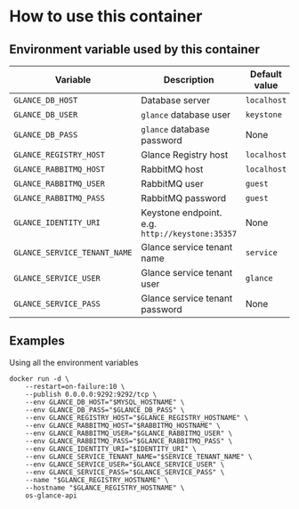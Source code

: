# How to use this container

## Environment variable used by this container

 Variable | Description | Default value | Required
 --- |---| --- | ----
 `GLANCE_DB_HOST` | Database server | `localhost` | N
 `GLANCE_DB_USER` | `glance` database user | `keystone` | N
 `GLANCE_DB_PASS` | `glance` database password | None | Y
 `GLANCE_REGISTRY_HOST` | Glance Registry host | `localhost` | N
 `GLANCE_RABBITMQ_HOST` | RabbitMQ host | `localhost` | N
 `GLANCE_RABBITMQ_USER` | RabbitMQ user | `guest` | N
 `GLANCE_RABBITMQ_PASS` | RabbitMQ password | `guest` | N
 `GLANCE_IDENTITY_URI` | Keystone endpoint. e.g. `http://keystone:35357`| None | Y
 `GLANCE_SERVICE_TENANT_NAME` | Glance service tenant name | `service` | N
 `GLANCE_SERVICE_USER` | Glance service tenant user | `glance` | N
 `GLANCE_SERVICE_PASS` | Glance service tenant password | None | Y

## Examples

Using all the environment variables

    docker run -d \
        --restart=on-failure:10 \
        --publish 0.0.0.0:9292:9292/tcp \
        --env GLANCE_DB_HOST="$MYSQL_HOSTNAME" \
        --env GLANCE_DB_PASS="$GLANCE_DB_PASS" \
        --env GLANCE_REGISTRY_HOST="$GLANCE_REGISTRY_HOSTNAME" \
        --env GLANCE_RABBITMQ_HOST="$RABBITMQ_HOSTNAME" \
        --env GLANCE_RABBITMQ_USER="$GLANCE_RABBITMQ_USER" \
        --env GLANCE_RABBITMQ_PASS="$GLANCE_RABBITMQ_PASS" \
        --env GLANCE_IDENTITY_URI="$IDENTITY_URI" \
        --env GLANCE_SERVICE_TENANT_NAME="$SERVICE_TENANT_NAME" \
        --env GLANCE_SERVICE_USER="$GLANCE_SERVICE_USER" \
        --env GLANCE_SERVICE_PASS="$GLANCE_SERVICE_PASS" \
        --name "$GLANCE_REGISTRY_HOSTNAME" \
        --hostname "$GLANCE_REGISTRY_HOSTNAME" \
        os-glance-api
